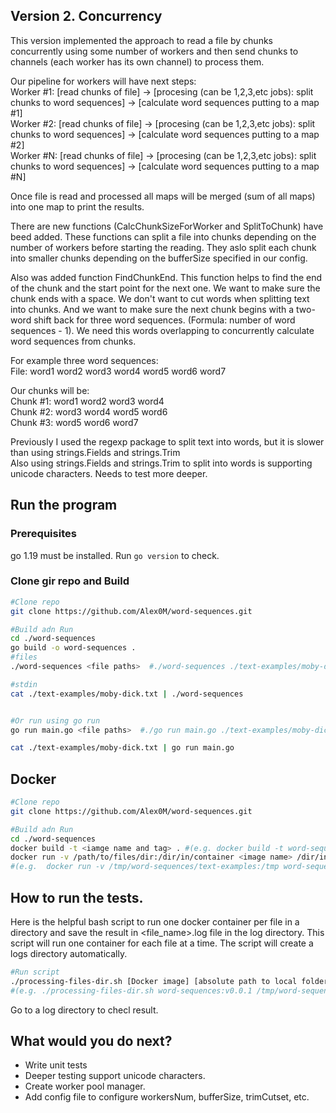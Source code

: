 ## Version 2. Concurrency

This version implemented the approach to read a file by chunks concurrently using some number of workers and then send chunks to channels (each worker has its own channel) to process them.

Our pipeline for workers will have next steps:  
Worker #1: [read chunks of file] -> [procesing (can be 1,2,3,etc jobs): split chunks to word sequences] -> [calculate word sequences putting to a map #1]  
Worker #2: [read chunks of file] -> [procesing (can be 1,2,3,etc jobs): split chunks to word sequences] -> [calculate word sequences putting to a map #2]  
Worker #N: [read chunks of file] -> [procesing (can be 1,2,3,etc jobs): split chunks to word sequences] -> [calculate word sequences putting to a map #N]  

Once file is read and processed all maps will be merged (sum of all maps) into one map to print the results.

There are new functions (CalcChunkSizeForWorker and SplitToChunk) have beed added.
These functions can split a file into chunks depending on the number of workers before starting the reading.
They aslo split each chunk into smaller chunks depending on the bufferSize specified in our config.

Also was added function FindChunkEnd.
This function helps to find the end of the chunk and the start point for the next one.
We want to make sure the chunk ends with a space. We don't want to cut words when splitting text into chunks.
And we want to make sure the next chunk begins with a two-word shift back for three word sequences.
(Formula: number of word sequences - 1). We need this words overlapping to concurrently calculate word sequences from chunks.

For example three word sequences:  
File: word1 word2 word3 word4 word5 word6 word7

Our chunks will be:  
Chunk #1: word1 word2 word3 word4  
Chunk #2: word3 word4 word5 word6  
Chunk #3: word5 word6 word7  


Previously I used the regexp package to split text into words, but it is slower than using
strings.Fields and strings.Trim  
Also using strings.Fields and strings.Trim to split into words is supporting unicode characters. Needs to test more deeper.


## Run the program

### Prerequisites

go 1.19 must be installed. Run `go version` to check.

### Clone gir repo and Build

```bash
#Clone repo
git clone https://github.com/Alex0M/word-sequences.git

#Build adn Run
cd ./word-sequences
go build -o word-sequences .
#files
./word-sequences <file paths>  #./word-sequences ./text-examples/moby-dick.txt

#stdin
cat ./text-examples/moby-dick.txt | ./word-sequences


#Or run using go run
go run main.go <file paths>  #./go run main.go ./text-examples/moby-dick.txt

cat ./text-examples/moby-dick.txt | go run main.go
```

## Docker

```bash
#Clone repo
git clone https://github.com/Alex0M/word-sequences.git

#Build adn Run
cd ./word-sequences
docker build -t <iamge name and tag> . #(e.g. docker build -t word-sequences:v0.0.1 .)
docker run -v /path/to/files/dir:/dir/in/container <image name> /dir/in/container/<file name> 
#(e.g.  docker run -v /tmp/word-sequences/text-examples:/tmp word-sequences:v0.0.1 /tmp/moby-dick.txt )
```
## How to run the tests.
Here is the helpful bash script to run one docker container per file in a directory and save the result in <file_name>.log file in the log directory.
This script will run one container for each file at a time. 
The script will create a logs directory automatically. 

```bash
#Run script
./processing-files-dir.sh [Docker image] [absolute path to local folder with files] [absolute path to local log folder]
#(e.g. ./processing-files-dir.sh word-sequences:v0.0.1 /tmp/word-sequences/text-example /tmp/word-sequences/logs)
```
Go to a log directory to checl result.

## What would you do next?

- Write unit tests
- Deeper testing support unicode characters.
- Create worker pool manager.
- Add config file to configure workersNum, bufferSize, trimCutset, etc.
